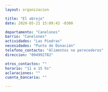 ```yaml
---
layout: organizacion

title: "El abrojo"
date: 2020-05-21 15:09:43 -0300

departamento: "Canelones"
barrio: "Canelones"
actividades: "Las Piedras"
necesidades: "Punto de Donación"
telefono_contacto: "Alimentos no perecederos"
direccion: "094992782"

otros_contactos: ""
horario: "11 a 15 hs"
aclaraciones: ""
cuenta_bancaria: ""

---
```

